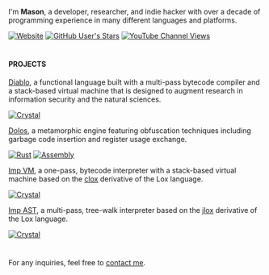 I'm **Mason**, a developer, researcher, and indie hacker with over a decade of programming experience in many different languages and platforms.

[![Website](https://img.shields.io/website?url=https%3A%2F%2Fmaezyn.com&style=for-the-badge&labelColor=%23c2d9ff&color=%234fa1fd)](https://maezyn.com)
[![GitHub User's Stars](https://img.shields.io/github/stars/maezyn?style=for-the-badge&logo=github&logoColor=%234fa1fd&logoSize=auto&labelColor=%23c2d9ff&color=%234fa1fd)](https://youtube.com/@Maezyn)
[![YouTube Channel Views](https://img.shields.io/youtube/channel/views/UCgFw7WeyiECm5wEOrVTfzsg?style=for-the-badge&logo=youtube&logoColor=%234fa1fd&logoSize=auto&labelColor=%23c2d9ff&color=%234fa1fd)](https://youtube.com/@Maezyn)

#

#### PROJECTS


[Diablo](https://github.com/diablo-lang/diablo), a functional language built with a multi-pass bytecode compiler and a stack-based virtual machine that is designed to augment research in information security and the natural sciences.

[![Crystal](https://img.shields.io/badge/Crystal-%234fa1fd?style=flat-square&logo=crystal&logoColor=%23c2d9ff)](#)

[Dolos](https://github.com/maezyn/dolos), a metamorphic engine featuring obfuscation techniques including garbage code insertion and register usage exchange.

[![Rust](https://img.shields.io/badge/Rust-%234fa1fd?style=flat-square&logo=rust&logoColor=%23c2d9ff)](#)
[![Assembly](https://img.shields.io/badge/x86%20Assembly-%234fa1fd?style=flat-square&logo=intel&logoColor=%23c2d9ff)](#)

[Imp VM](https://github.com/diablo-lang/imp-vm), a one-pass, bytecode interpreter with a stack-based virtual machine based on the [clox](http://craftinginterpreters.com/a-bytecode-virtual-machine.html) derivative of the Lox language.

[![Crystal](https://img.shields.io/badge/Crystal-%234fa1fd?style=flat-square&logo=crystal&logoColor=%23c2d9ff)](#)

[Imp AST](https://github.com/diablo-lang/imp-ast), a multi-pass, tree-walk interpreter based on the [jlox](http://craftinginterpreters.com/a-tree-walk-interpreter.html) derivative of the Lox language.

[![Crystal](https://img.shields.io/badge/Crystal-%234fa1fd?style=flat-square&logo=crystal&logoColor=%23c2d9ff)](#)

#

For any inquiries, feel free to [contact me](https://maezyn.com/email).

